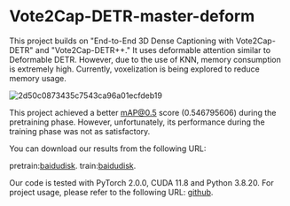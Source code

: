 # Vote2Cap-DETR-master-deform
This project builds on "End-to-End 3D Dense Captioning with Vote2Cap-DETR" and "Vote2Cap-DETR++." It uses deformable attention similar to Deformable DETR. However, due to the use of KNN, memory consumption is extremely high. Currently, voxelization is being explored to reduce memory usage.

![2d50c0873435c7543ca96a01ecfdeb19](https://github.com/user-attachments/assets/85d40b57-96e4-4687-8e11-384a947a9e78)


This project achieved a better mAP@0.5 score (0.546795606) during the pretraining phase. However, unfortunately, its performance during the training phase was not as satisfactory.

You can download our results from the following URL: 

pretrain:[baidudisk](https://pan.baidu.com/s/1AepHqoHvI9VTOQSmyzL4cA?pwd=auew).
train:[baidudisk](https://pan.baidu.com/s/1D87osBba5nqyMWuTPd2pwQ?pwd=zt8k).

Our code is tested with PyTorch 2.0.0, CUDA 11.8 and Python 3.8.20.
For project usage, please refer to the following URL: [github](https://github.com/YFMika/3D-DETR-Caption/blob/main/README.md).
